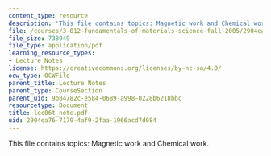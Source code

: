 ```yaml
---
content_type: resource
description: 'This file contains topics: Magnetic work and Chemical work.'
file: /courses/3-012-fundamentals-of-materials-science-fall-2005/2904ea7671794af92faa1966acd7d084_lec06t_note.pdf
file_size: 738949
file_type: application/pdf
learning_resource_types:
- Lecture Notes
license: https://creativecommons.org/licenses/by-nc-sa/4.0/
ocw_type: OCWFile
parent_title: Lecture Notes
parent_type: CourseSection
parent_uid: 9b84782c-e584-0689-a998-0228b6218bbc
resourcetype: Document
title: lec06t_note.pdf
uid: 2904ea76-7179-4af9-2faa-1966acd7d084
---
```

This file contains topics: Magnetic work and Chemical work.